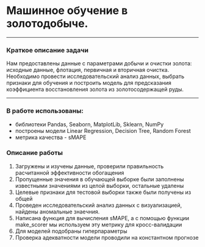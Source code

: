 # Машинное обучение в золотодобыче.
-------------------

### Краткое описание задачи

Нам предоставлены данные с параметрами добычи и очистки золота: исходные данные, флотация, первичная и вторичная очистка. Необходимо провести исследовательский анализ данных, выбрать признаки для обучения и построить модель для предсказания коэффициента восстановления золота из золотосодержащей руды.

------------------

### В работе использованы:

- библиотеки Pandas, Seaborn, MatplotLib, Sklearn, NumPy
- построены модели Linear Regression, Decision Tree, Random Forest
- метрика качества - sMAPE

### Описание работы

1. Загружены и изучены данные, проверили правильность расчитанной эффективности обогащения
2. Пропущенные значения в обучающей выборке были заполнены известными значениями из целой выборки, остальные удалены
3. Целевые признаки для тестовой выборки также были получены из общей
4. Проведен исследовательский анализ данных с визуализацией, найдены аномальные знаечния.
5. Написана функция для вычисления sMAPE, а с помощью функции make_scorer мы используем эту метрику для кросс-валидации
6. Для моделей подобраны гиперпараметры
7. Проверка адекватности модели проводили на константном прогнозе

